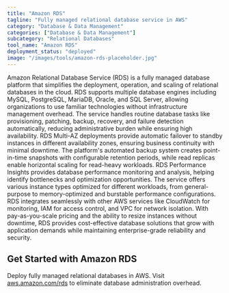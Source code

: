 ```yaml
---
title: "Amazon RDS"
tagline: "Fully managed relational database service in AWS"
category: "Database & Data Management"
categories: ["Database & Data Management"]
subcategory: "Relational Databases"
tool_name: "Amazon RDS"
deployment_status: "deployed"
image: "/images/tools/amazon-rds-placeholder.jpg"
---
```

Amazon Relational Database Service (RDS) is a fully managed database platform that simplifies the deployment, operation, and scaling of relational databases in the cloud. RDS supports multiple database engines including MySQL, PostgreSQL, MariaDB, Oracle, and SQL Server, allowing organizations to use familiar technologies without infrastructure management overhead. The service handles routine database tasks like provisioning, patching, backup, recovery, and failure detection automatically, reducing administrative burden while ensuring high availability. RDS Multi-AZ deployments provide automatic failover to standby instances in different availability zones, ensuring business continuity with minimal downtime. The platform's automated backup system creates point-in-time snapshots with configurable retention periods, while read replicas enable horizontal scaling for read-heavy workloads. RDS Performance Insights provides database performance monitoring and analysis, helping identify bottlenecks and optimization opportunities. The service offers various instance types optimized for different workloads, from general-purpose to memory-optimized and burstable performance configurations. RDS integrates seamlessly with other AWS services like CloudWatch for monitoring, IAM for access control, and VPC for network isolation. With pay-as-you-scale pricing and the ability to resize instances without downtime, RDS provides cost-effective database solutions that grow with application demands while maintaining enterprise-grade reliability and security.

## Get Started with Amazon RDS

Deploy fully managed relational databases in AWS. Visit [aws.amazon.com/rds](https://aws.amazon.com/rds) to eliminate database administration overhead.

